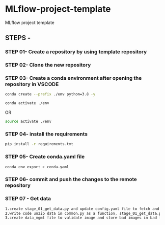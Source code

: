 # MLflow-project-template
MLflow project template

## STEPS -

### STEP 01- Create a repository by using template repository

### STEP 02- Clone the new repository

### STEP 03- Create a conda environment after opening the repository in VSCODE

```bash
conda create --prefix ./env python=3.8 -y
```

```bash
conda activate ./env
```
OR
```bash
source activate ./env
```

### STEP 04- install the requirements
```bash
pip install -r requirements.txt
```

### STEP 05- Create conda.yaml file
```bash
conda env export > conda.yaml
```


### STEP 06- commit and push the changes to the remote repository

### STEP 07 - Get data
```bash
1.create stage_01_get_data.py and update config.yaml file to fetch and create data file
2.write code unzip data in common.py as a function, stage_01_get_data.py file and config.yaml
3.create data_mgmt file to validate image and store bad images in bad folder, update cnfig.yaml file and stage_01_get_data
```